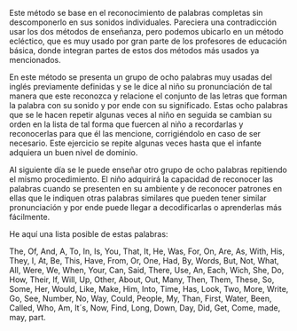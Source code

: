 Este método se base en el reconocimiento de palabras completas sin descomponerlo en sus sonidos individuales. Pareciera una contradicción usar los dos métodos de enseñanza, pero podemos ubicarlo en un método ecléctico, que es muy usado por gran parte de los profesores de educación básica, donde integran partes de estos dos métodos más usados ya mencionados.

En este método se presenta un grupo de ocho palabras muy usadas del inglés previamente definidas y se le dice al niño su pronunciación de tal manera que este reconozca y relacione el conjunto de las letras que forman la palabra con su sonido y por ende con su significado. Estas ocho palabras que se le hacen repetir algunas veces al niño en seguida se cambian su orden en la lista de tal forma que fuercen al niño a recordarlas y reconocerlas para que él las mencione, corrigiéndolo en caso de ser necesario. Este ejercicio se repite algunas veces hasta que el infante adquiera un buen nivel de dominio.

Al siguiente día se le puede enseñar otro grupo de ocho palabras repitiendo el mismo procedimiento. El niño adquirirá la capacidad de reconocer las palabras cuando se presenten en su ambiente y de reconocer patrones en ellas que le indiquen otras palabras similares que pueden tener similar pronunciación y por ende puede llegar a decodificarlas o aprenderlas más fácilmente.

He aquí una lista posible de estas palabras:

The, Of, And, A, To, In, Is, You, That, It, He, Was, For, On, Are, As, With, His, They, I, At, Be, This, Have, From, Or, One, Had, By, Words, But, Not, What, All, Were, We, When, Your, Can, Said, There, Use, An, Each, Wich, She, Do, How, Their, If, Will, Up, Other, About, Out, Many, Then, Them, These, So, Some, Her, Would, Like, Make, Him, Into, Time, Has, Look, Two, More, Write, Go, See, Number, No, Way, Could, People, My, Than, First, Water, Been, Called, Who, Am, It´s, Now, Find, Long, Down, Day, Did, Get, Come, made, may, part.